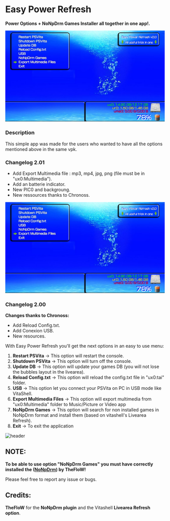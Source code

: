 # Easy Power Refresh
**Power Options + NoNpDrm Games Installer all together in one app!.**

![header](EasyPoweRefreshIII.png)

### Description ###
This simple app was made for the users who wanted to have all the options mentioned above in the same vpk.

### Changelog 2.01 ###
- Add Export Multimedia file : mp3, mp4, jpg, png (file must be in "ux0:Multimedia").<br>
- Add an batterie indicator.<br>
- New PIC0 and backgroung.<br>
- New ressources thanks to Chronoss.<br>

![header](EasyPoweRefreshIII.png)
	
### Changelog 2.00 ###
**Changes thanks to Chronoss:**
- Add Reload Config.txt.<br>
- Add Conexion USB.<br>
- New resources.<br>

With Easy Power Refresh you'll get the next options in an easy to use menu:

1. **Restart PSVita**           -> This option will restart the console.
2. **Shutdown PSVita**          -> This option will turn off the console.
3. **Update DB**                -> This option will update your games DB (you will not lose the bubbles layout in the livearea).
4. **Reload Config.txt**        -> This option will reload the config.txt file in "ux0:tai" folder.
5. **USB**                      -> This option let you connect your PSVita on PC in USB mode like VitaShell.
6. **Export Multimedia Files**  -> This option will export multimedia from "ux0:Multimedia" folder to Music/Picture or Video app
7. **NoNpDrm Games**            -> This option will search for non installed games in NoNpDrm format 
                                   and install them (based on vitashell's Livearea Refresh).
8. **Exit**                     -> To exit the application

![header](EasyPoweRefreshII.png)

## NOTE: ##
**To be able to use option "NoNpDrm Games" you must have correctly installed the  ([NoNpDrm](https://github.com/TheOfficialFloW/NoNpDrm/releases/tag/v1.1)) by TheFloW!**

Please feel free to report any issue or bugs.

## Credits: ##
**TheFloW** for the **NoNpDrm plugin** and the Vitashell **Livearea Refresh option**.
